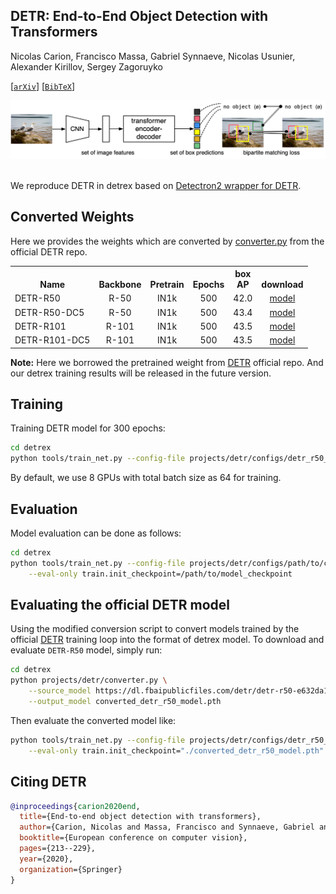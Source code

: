 ## DETR: End-to-End Object Detection with Transformers

Nicolas Carion, Francisco Massa, Gabriel Synnaeve, Nicolas Usunier, Alexander Kirillov, Sergey Zagoruyko

[[`arXiv`](https://arxiv.org/abs/2005.12872)] [[`BibTeX`](#citing-detr)]

<div align="center">
  <img src="./assets/DETR.png"/>
</div><br/>

We reproduce DETR in detrex based on [Detectron2 wrapper for DETR](https://github.com/facebookresearch/detr/tree/main/d2).

## Converted Weights
Here we provides the weights which are converted by [converter.py](./converter.py) from the official DETR repo.

<table><tbody>
<!-- START TABLE -->
<!-- TABLE HEADER -->
<th valign="bottom">Name</th>
<th valign="bottom">Backbone</th>
<th valign="bottom">Pretrain</th>
<th valign="bottom">Epochs</th>
<th valign="bottom">box<br/>AP</th>
<th valign="bottom">download</th>
<!-- TABLE BODY -->
<!-- ROW: detr_r50 -->
 <tr><td align="left"><a>DETR-R50</a></td>
<td align="center">R-50</td>
<td align="center">IN1k</td>
<td align="center">500</td>
<td align="center">42.0</td>
<td align="center"> <a href="https://github.com/IDEA-Research/detrex-storage/releases/download/v0.1.0/converted_detr_r50_500ep.pth">model</a></td>
</tr>
<!-- ROW: detr_r50_dc5 -->
 <tr><td align="left"><a>DETR-R50-DC5</a></td>
<td align="center">R-50</td>
<td align="center">IN1k</td>
<td align="center">500</td>
<td align="center">43.4</td>
<td align="center"> <a href="">model</a></td>
</tr>
<!-- ROW: detr_r101 -->
 <tr><td align="left"><a>DETR-R101</a></td>
<td align="center">R-101</td>
<td align="center">IN1k</td>
<td align="center">500</td>
<td align="center">43.5</td>
<td align="center"> <a href="https://github.com/IDEA-Research/detrex-storage/releases/download/v0.1.0/converted_detr_r101_500ep.pth">model</a></td>
</tr>
<!-- ROW: detr_r101_dc5 -->
 <tr><td align="left"><a>DETR-R101-DC5</a></td>
<td align="center">R-101</td>
<td align="center">IN1k</td>
<td align="center">500</td>
<td align="center">43.5</td>
<td align="center"> <a href="">model</a></td>
</tr>
</tbody></table>

**Note:** Here we borrowed the pretrained weight from [DETR](https://github.com/facebookresearch/detr) official repo. And our detrex training results will be released in the future version.

## Training
Training DETR model for 300 epochs:
```bash
cd detrex
python tools/train_net.py --config-file projects/detr/configs/detr_r50_300ep.py --num-gpus 8
```
By default, we use 8 GPUs with total batch size as 64 for training.

## Evaluation
Model evaluation can be done as follows:
```bash
cd detrex
python tools/train_net.py --config-file projects/detr/configs/path/to/config.py \
    --eval-only train.init_checkpoint=/path/to/model_checkpoint
```

## Evaluating the official DETR model
Using the modified conversion script to convert models trained by the official [DETR](https://github.com/facebookresearch/detr) training loop into the format of detrex model. To download and evaluate `DETR-R50` model, simply run:
```bash
cd detrex
python projects/detr/converter.py \
    --source_model https://dl.fbaipublicfiles.com/detr/detr-r50-e632da11.pth \
    --output_model converted_detr_r50_model.pth
```
Then evaluate the converted model like:
```bash
python tools/train_net.py --config-file projects/detr/configs/detr_r50_300ep.py \
    --eval-only train.init_checkpoint="./converted_detr_r50_model.pth"
```

## Citing DETR
```BibTex
@inproceedings{carion2020end,
  title={End-to-end object detection with transformers},
  author={Carion, Nicolas and Massa, Francisco and Synnaeve, Gabriel and Usunier, Nicolas and Kirillov, Alexander and Zagoruyko, Sergey},
  booktitle={European conference on computer vision},
  pages={213--229},
  year={2020},
  organization={Springer}
}
```